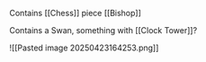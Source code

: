 Contains [[Chess]] piece [[Bishop]]

Contains a Swan, something with [[Clock Tower]]?

![[Pasted image 20250423164253.png]]